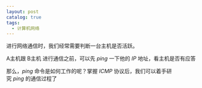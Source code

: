 ```yaml
---
layout: post
catalog: true
tags:
  - 计算机网络
---
```


进行网络通信时，我们经常需要判断一台主机是否活跃。

A主机跟 B主机 进行通信之前，可以先 _ping_ 一下他的 _IP_ 地址，看主机是否有应答

那么，_ping_ 命令是如何工作的呢？掌握 _ICMP_ 协议后，我们可以着手研究 _ping_ 的通信过程了

